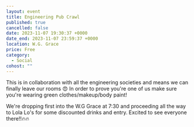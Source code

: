 ```yaml
---
layout: event
title: Engineering Pub Crawl
published: true
cancelled: false
date: 2023-11-07 19:30:37 +0000
date_end: 2023-11-07 23:59:37 +0000
location: W.G. Grace
price: Free
category:
  - Social
cohost: ""
---
```

This is in collaboration with all the engineering societies and means we can finally leave our rooms 😍 
In order to prove you're one of us make sure you're wearing green clothes/makeup/body paint!

We're dropping first into the W.G Grace at 7:30 and proceeding all the way to Lola Lo's for some discounted drinks and entry.
Excited to see everyone there!!🔥🔥
